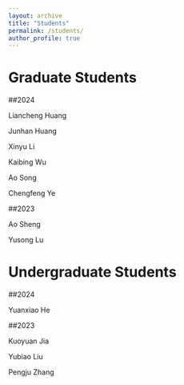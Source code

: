 ```yaml
---
layout: archive
title: "Students"
permalink: /students/
author_profile: true
---
```


Graduate Students
======

##2024

Liancheng Huang

Junhan Huang

Xinyu Li

Kaibing Wu

Ao Song

Chengfeng Ye

##2023

Ao Sheng

Yusong Lu

Undergraduate Students
======

##2024

Yuanxiao He

##2023

Kuoyuan Jia

Yubiao Liu

Pengju Zhang


